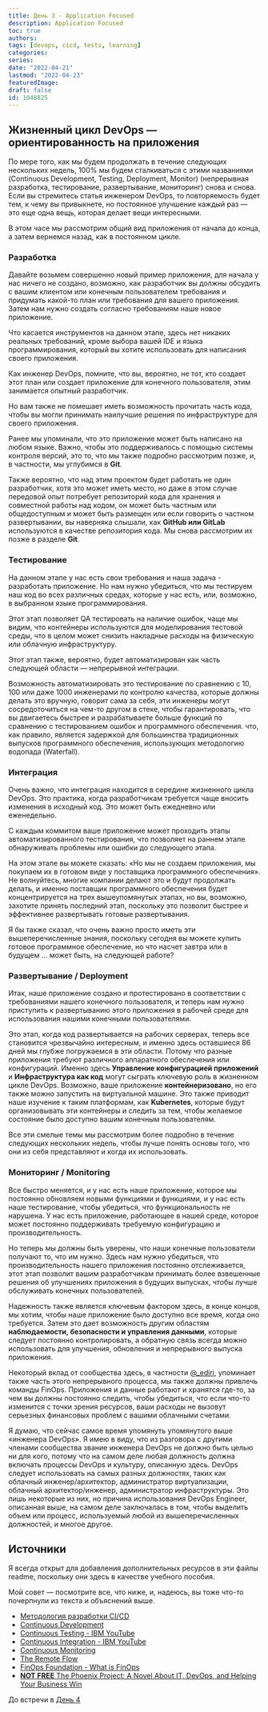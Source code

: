 ```yaml
---
title: День 3 - Application Focused
description: Application Focused
toc: true
authors:
tags: [devops, cicd, tests, learning]
categories:
series:
date: "2022-04-21"
lastmod: "2022-04-23"
featuredImage:
draft: false
id: 1048825
---
```


## Жизненный цикл DevOps — ориентированность на приложения

По мере того, как мы будем продолжать в течение следующих нескольких недель, 100% мы будем сталкиваться с этими названиями (Continuous Development, Testing, Deployment, Monitor) (непрерывная разработка, тестирование, развертывание, мониторинг) снова и снова.
Если вы стремитесь статья инженером DevOps, то повторяемость будет тем, к чему вы привыкнете, но постоянное улучшение каждый раз — это еще одна вещь, которая делает вещи интересными.

В этом часе мы рассмотрим общий вид приложения от начала до конца, а затем вернемся назад, как в постоянном цикле.

### Разработка
Давайте возьмем совершенно новый пример приложения, для начала у нас ничего не создано, возможно, как разработчик вы должны обсудить с вашим клиентом или конечным пользователем требования и придумать какой-то план или требования для вашего приложения. Затем нам нужно создать согласно требованиям наше новое приложение.

Что касается инструментов на данном этапе, здесь нет никаких реальных требований, кроме выбора вашей IDE и языка программирования, который вы хотите использовать для написания своего приложения.

Как инженер DevOps, помните, что вы, вероятно, не тот, кто создает этот план или создает приложение для конечного пользователя, этим занимается опытный разработчик.

Но вам также не помешает иметь возможность прочитать часть кода, чтобы вы могли принимать наилучшие решения по инфраструктуре для своего приложения.

Ранее мы упоминали, что это приложение может быть написано на любом языке. Важно, чтобы это поддерживалось с помощью системы контроля версий, это то, что мы также подробно рассмотрим позже, и, в частности, мы углубимся в **Git**.

Также вероятно, что над этим проектом будет работать не один разработчик, хотя это может иметь место, но даже в этом случае передовой опыт потребует репозиторий кода для хранения и совместной работы над кодом, он может быть частным или общедоступным и может быть размещен или если говорить о частном развертывании, вы наверняка слышали, как **GitHub или GitLab** используются в качестве репозитория кода. Мы снова рассмотрим их позже в разделе **Git**.

### Тестирование
На данном этапе у нас есть свои требования и наша задача - разработать приложение. Но нам нужно убедиться, что мы тестируем наш код во всех различных средах, которые у нас есть, или, возможно, в выбранном языке программирования.

Этот этап позволяет QA тестировать на наличие ошибок, чаще мы видим, что контейнеры используются для моделирования тестовой среды, что в целом может снизить накладные расходы на физическую или облачную инфраструктуру.

Этот этап также, вероятно, будет автоматизирован как часть следующей области — непрерывной интеграции.

Возможность автоматизировать это тестирование по сравнению с 10, 100 или даже 1000 инженерами по контролю качества, которые должны делать это вручную, говорит сама за себя, эти инженеры могут сосредоточиться на чем-то другом в стеке, чтобы гарантировать, что вы двигаетесь быстрее и разрабатываете больше функций по сравнению с тестированием ошибок и программного обеспечения. что, как правило, является задержкой для большинства традиционных выпусков программного обеспечения, использующих методологию водопада (Waterfall).

### Интеграция

Очень важно, что интеграция находится в середине жизненного цикла DevOps. Это практика, когда разработчикам требуется чаще вносить изменения в исходный код. Это может быть ежедневно или еженедельно.

С каждым коммитом ваше приложение может проходить этапы автоматизированного тестирования, что позволяет на раннем этапе обнаруживать проблемы или ошибки до следующего этапа.

На этом этапе вы можете сказать: «Но мы не создаем приложения, мы покупаем их в готовом виде у поставщика программного обеспечения». Не волнуйтесь, многие компании делают это и будут продолжать делать, и именно поставщик программного обеспечения будет концентрируется на трех вышеупомянутых этапах, но вы, возможно, захотите принять последний этап, поскольку это позволит быстрее и эффективнее развертывать готовые развертывания.

Я бы также сказал, что очень важно просто иметь эти вышеперечисленные знания, поскольку сегодня вы можете купить готовое программное обеспечение, но что насчет завтра или в будущем ... может быть, на следующей работе?

### Развертывание / Deployment
Итак, наше приложение создано и протестировано в соответствии с требованиями нашего конечного пользователя, и теперь нам нужно приступить к развертыванию этого приложения в рабочей среде для использования нашими конечными пользователями.

Это этап, когда код развертывается на рабочих серверах, теперь все становится чрезвычайно интересным, и именно здесь оставшиеся 86 дней мы глубже погружаемся в эти области. Потому что разные приложения требуют различного аппаратного обеспечения или конфигураций. Именно здесь **Управление конфигурацией приложений** и **Инфраструктура как код** могут сыграть ключевую роль в жизненном цикле DevOps. Возможно, ваше приложение **контейнеризовано**, но его также можно запустить на виртуальной машине. Это также приводит наше изучение к таким платформам, как **Kubernetes**, которые будут организовывать эти контейнеры и следить за тем, чтобы желаемое состояние было доступно вашим конечным пользователям.

Все эти смелые темы мы рассмотрим более подробно в течение следующих нескольких недель, чтобы лучше понять основы того, что они из себя представляют и когда их использовать.

### Мониторинг / Monitoring

Все быстро меняется, и у нас есть наше приложение, которое мы постоянно обновляем новыми функциями и функциями, и у нас есть наше тестирование, чтобы убедиться, что функциональность не нарушена. У нас есть приложение, работающее в нашей среде, которое может постоянно поддерживать требуемую конфигурацию и производительность.

Но теперь мы должны быть уверены, что наши конечные пользователи получают то, что им нужно. Здесь нам нужно убедиться, что производительность нашего приложения постоянно отслеживается, этот этап позволит вашим разработчикам принимать более взвешенные решения об улучшениях приложения в будущих выпусках, чтобы лучше обслуживать конечных пользователей.

Надежность также является ключевым фактором здесь, в конце концов, мы хотим, чтобы наше приложение было доступно все время, когда оно требуется. Затем это дает возможность другим областям **наблюдаемости, безопасности и управления данными**, которые следует постоянно контролировать, а обратную связь всегда можно использовать для улучшения, обновления и непрерывного выпуска приложения.

Некоторый вклад от сообщества здесь, в частности [@_ediri](https://twitter.com/_ediri), упоминает также часть этого непрерывного процесса, мы также должны привлечь команды FinOps. Приложения и данные работают и хранятся где-то, за чем вы должны постоянно следить, чтобы убедиться, что если что-то изменится с точки зрения ресурсов, ваши расходы не вызовут серьезных финансовых проблем с вашими облачными счетами.

Я думаю, что сейчас самое время упомянуть упомянутого выше «инженера DevOps». Я имею в виду, что из разговора с другими членами сообщества звание инженера DevOps не должно быть целью ни для кого, потому что на самом деле любая должность должна включать процессы DevOps и культуру, описанную здесь. DevOps следует использовать на самых разных должностях, таких как облачный инженер/архитектор, администратор виртуализации, облачный архитектор/инженер, администратор инфраструктуры. Это лишь некоторые из них, но причина использования DevOps Engineer, описанная выше, на самом деле заключалась в том, чтобы выделить объем или процесс, используемый любой из вышеперечисленных должностей, и многое другое.

## Источники 

Я всегда открыт для добавления дополнительных ресурсов в эти файлы readme, поскольку они здесь в качестве учебного пособия.

Мой совет — посмотрите все, что ниже, и, надеюсь, вы тоже что-то почерпнули из текста и объяснений выше.

- [Методология разработки CI/CD](https://itglobal.com/ru-ru/company/blog/development-method-ci-cd/)
- [Continuous Development](https://www.youtube.com/watch?v=UnjwVYAN7Ns)
- [Continuous Testing - IBM YouTube](https://www.youtube.com/watch?v=RYQbmjLgubM)
- [Continuous Integration - IBM YouTube](https://www.youtube.com/watch?v=1er2cjUq1UI)
- [Continuous Monitoring](https://www.youtube.com/watch?v=Zu53QQuYqJ0)
- [The Remote Flow](https://www.notion.so/The-Remote-Flow-d90982e77a144f4f990c135f115f41c6)
- [FinOps Foundation - What is FinOps](https://www.finops.org/introduction/what-is-finops/)
- [**NOT FREE** The Phoenix Project: A Novel About IT, DevOps, and Helping Your Business Win](https://www.amazon.co.uk/Phoenix-Project-DevOps-Helping-Business-ebook/dp/B00AZRBLHO)

До встречи в [День 4](../day04)
